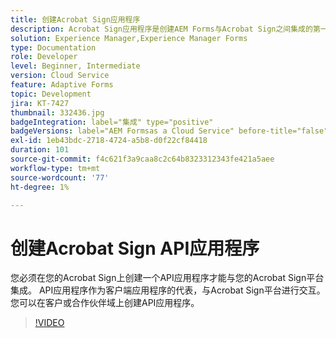 ```yaml
---
title: 创建Acrobat Sign应用程序
description: Acrobat Sign应用程序是创建AEM Forms与Acrobat Sign之间集成的第一步。
solution: Experience Manager,Experience Manager Forms
type: Documentation
role: Developer
level: Beginner, Intermediate
version: Cloud Service
feature: Adaptive Forms
topic: Development
jira: KT-7427
thumbnail: 332436.jpg
badgeIntegration: label="集成" type="positive"
badgeVersions: label="AEM Formsas a Cloud Service" before-title="false"
exl-id: 1eb43bdc-2718-4724-a5b8-d0f22cf84418
duration: 101
source-git-commit: f4c621f3a9caa8c2c64b8323312343fe421a5aee
workflow-type: tm+mt
source-wordcount: '77'
ht-degree: 1%

---
```


# 创建Acrobat Sign API应用程序

您必须在您的Acrobat Sign上创建一个API应用程序才能与您的Acrobat Sign平台集成。 API应用程序作为客户端应用程序的代表，与Acrobat Sign平台进行交互。 您可以在客户或合作伙伴域上创建API应用程序。

>[!VIDEO](https://video.tv.adobe.com/v/332436?quality=12&learn=on)
